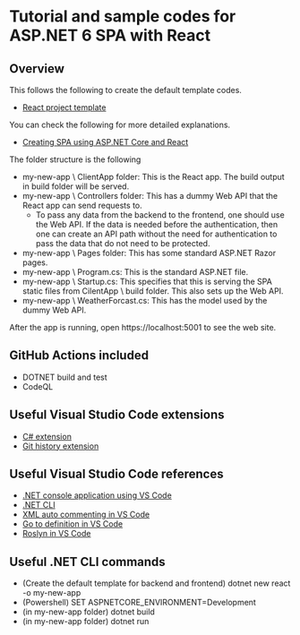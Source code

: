 # Tutorial and sample codes for ASP.NET 6 SPA with React

## Overview

This follows the following to create the default template codes.

- [React project template](https://docs.microsoft.com/en-us/aspnet/core/client-side/spa/react?view=aspnetcore-6.0&tabs=netcore-cli)

You can check the following for more detailed explanations.

- [Creating SPA using ASP.NET Core and React](https://dev.to/packt/creating-spas-using-asp-net-core-and-react-59a0)

The folder structure is the following

- my-new-app \ ClientApp folder: This is the React app. The build output in build folder will be served.
- my-new-app \ Controllers folder: This has a dummy Web API that the React app can send requests to.
   - To pass any data from the backend to the frontend, one should use the Web API. If the data is needed before the authentication, then one can create an API path without the need for authentication to pass the data that do not need to be protected.
- my-new-app \ Pages folder: This has some standard ASP.NET Razor pages.
- my-new-app \ Program.cs: This is the standard ASP.NET file.
- my-new-app \ Startup.cs: This specifies that this is serving the SPA static files from CilentApp \ build folder. This also sets up the Web API.
- my-new-app \ WeatherForcast.cs: This has the model used by the dummy Web API.

After the app is running, open https://localhost:5001 to see the web site.

## GitHub Actions included

- DOTNET build and test
- CodeQL

## Useful Visual Studio Code extensions

- [C# extension](https://marketplace.visualstudio.com/items?itemName=ms-dotnettools.csharp)
- [Git history extension](https://marketplace.visualstudio.com/items?itemName=donjayamanne.githistory)

## Useful Visual Studio Code references

- [.NET console application using VS Code](https://docs.microsoft.com/en-us/dotnet/core/tutorials/with-visual-studio-code#debug)
- [.NET CLI](https://docs.microsoft.com/en-us/dotnet/core/tools/)
- [XML auto commenting in VS Code](https://stackoverflow.com/questions/34275209/xml-auto-commenting-c-sharp-in-visual-studio-code)
- [Go to definition in VS Code](https://stackoverflow.com/questions/47995468/vscode-c-sharp-go-to-definition-f12-not-working)
- [Roslyn in VS Code](https://www.strathweb.com/2019/04/roslyn-analyzers-in-code-fixes-in-omnisharp-and-vs-code/)

## Useful .NET CLI commands

- (Create the default template for backend and frontend) dotnet new react -o my-new-app
- (Powershell) SET ASPNETCORE_ENVIRONMENT=Development
- (in my-new-app folder) dotnet build
- (in my-new-app folder) dotnet run
